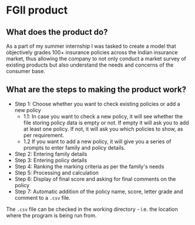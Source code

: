 # FGII product
## What does the product do? 
As a part of my summer internship I was tasked to create a model that objectively grades 100+ insurance policies across the Indian insurance market, thus allowing the company to not only conduct a market survey of existing products but also understand the needs and concerns of the consumer base. 

## What are the steps to making the product work? 
- Step 1: Choose whether you want to check existing policies or add a new policy
   - 1.1: In case you want to check a new policy, it will see whether the file storing policy data is empty or not. If empty it will ask you to add at least one policy. If not, it will ask you which policies to show, as per requirement.
   - 1.2 If you want to add a new policy, it will give you a series of prompts to enter family and policy details.
- Step 2: Entering family details
- Step 3: Entering policy details
- Step 4: Ranking the marking criteria as per the family's needs
- Step 5: Processing and calculation
- Step 6: Display of final score and asking for final comments on the policy
- Step 7: Automatic addition of the policy name, score, letter grade and comment to a `.csv` file.

The `.csv` file can be checked in the working directory - i.e. the location where the program is being run from. 
